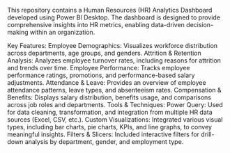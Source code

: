 This repository contains a Human Resources (HR) Analytics Dashboard developed using Power BI Desktop. The dashboard is designed to provide comprehensive insights into HR metrics, enabling data-driven decision-making within an organization.

Key Features:
Employee Demographics: Visualizes workforce distribution across departments, age groups, and genders.
Attrition & Retention Analysis: Analyzes employee turnover rates, including reasons for attrition and trends over time.
Employee Performance: Tracks employee performance ratings, promotions, and performance-based salary adjustments.
Attendance & Leave: Provides an overview of employee attendance patterns, leave types, and absenteeism rates.
Compensation & Benefits: Displays salary distribution, benefits usage, and comparisons across job roles and departments.
Tools & Techniques:
Power Query: Used for data cleaning, transformation, and integration from multiple HR data sources (Excel, CSV, etc.).
Custom Visualizations: Integrated various visual types, including bar charts, pie charts, KPIs, and line graphs, to convey meaningful insights.
Filters & Slicers: Included interactive filters for drill-down analysis by department, gender, and employment type.
